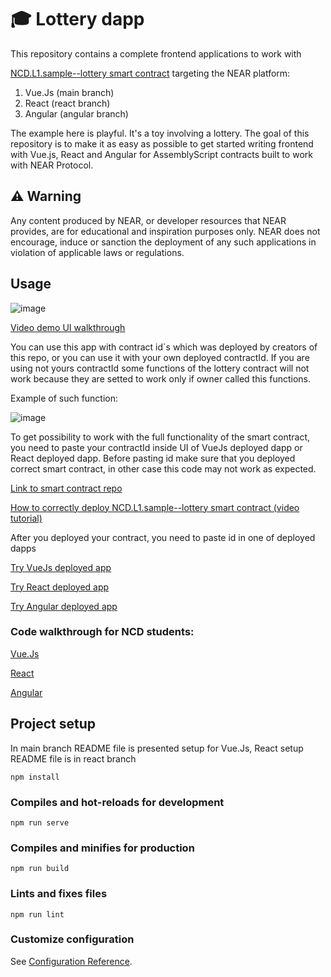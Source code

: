 #  🎓 Lottery dapp
This repository contains a complete frontend applications to work with 

<a href="https://github.com/Learn-NEAR/NCD.L1.sample--lottery" target="_blank">NCD.L1.sample--lottery smart contract</a> targeting the NEAR platform:
1. Vue.Js (main branch)
2. React (react branch)
3. Angular (angular branch)

The example here is playful. It's a toy involving a lottery.
The goal of this repository is to make it as easy as possible to get started writing frontend with Vue.js, React and Angular for AssemblyScript contracts built to work with NEAR Protocol.


## ⚠️ Warning
Any content produced by NEAR, or developer resources that NEAR provides, are for educational and inspiration purposes only. NEAR does not encourage, induce or sanction the deployment of any such applications in violation of applicable laws or regulations.


## Usage

![image](https://user-images.githubusercontent.com/38455192/145136911-fe10f671-2137-483a-8326-343f857d095a.png)

<a href="https://www.loom.com/share/835719fe8e2e45c4a2970ed435f62a56" target="_blank">Video demo UI walkthrough</a>

You can use this app with contract id`s which was deployed by creators of this repo,  or you can use it with your own deployed  contractId.
If you are using not yours contractId some functions of the lottery contract will not work because  they are setted to work  only  if owner called this  functions.

Example of such  function:

![image](https://user-images.githubusercontent.com/38455192/145134082-bb64a93d-cd45-48e3-bd84-b34f366fdbcb.png)

To get possibility to work with the full functionality of the smart contract, you need to paste your contractId inside UI of VueJs deployed dapp or React deployed dapp. 
Before pasting id make sure that you deployed correct smart contract, in other case this code may  not work as expected.

<a href="https://github.com/Learn-NEAR/NCD.L1.sample--lottery" target="_blank">Link to smart contract repo</a>

<a href="https://www.loom.com/share/1060f789861a4652bfef96ef357cdbb3" target="_blank">How to correctly deploy NCD.L1.sample--lottery smart contract (video tutorial)</a>

After you deployed  your contract, you need to paste  id in one of deployed dapps

<a href="https://sample-lottery.onrender.com/" target="_blank">Try VueJs deployed app</a>

<a href="https://sample-lottery-react.onrender.com/" target="_blank">Try React deployed app</a>

<a href="https://sample-lottery-ng.onrender.com/" target="_blank">Try Angular deployed app</a>

### Code walkthrough for NCD students:
<a href="https://www.loom.com/share/a05799e6d7cf4ab789520e9ca8d28b0a" target="_blank">Vue.Js</a>

<a href="https://www.loom.com/share/d66f7ee30a1c409ba5166c7bff14bea7" target="_blank">React</a>

<a href="https://www.loom.com/share/6a669c2de52d45b9a6b915eeaf89d567" target="_blank">Angular</a>

## Project setup
In main branch README file is presented setup for Vue.Js, React setup README file is in react branch
```
npm install
```

### Compiles and hot-reloads for development
```
npm run serve
```

### Compiles and minifies for production
```
npm run build
```

### Lints and fixes files
```
npm run lint
```

### Customize configuration
See [Configuration Reference](https://cli.vuejs.org/config/).
